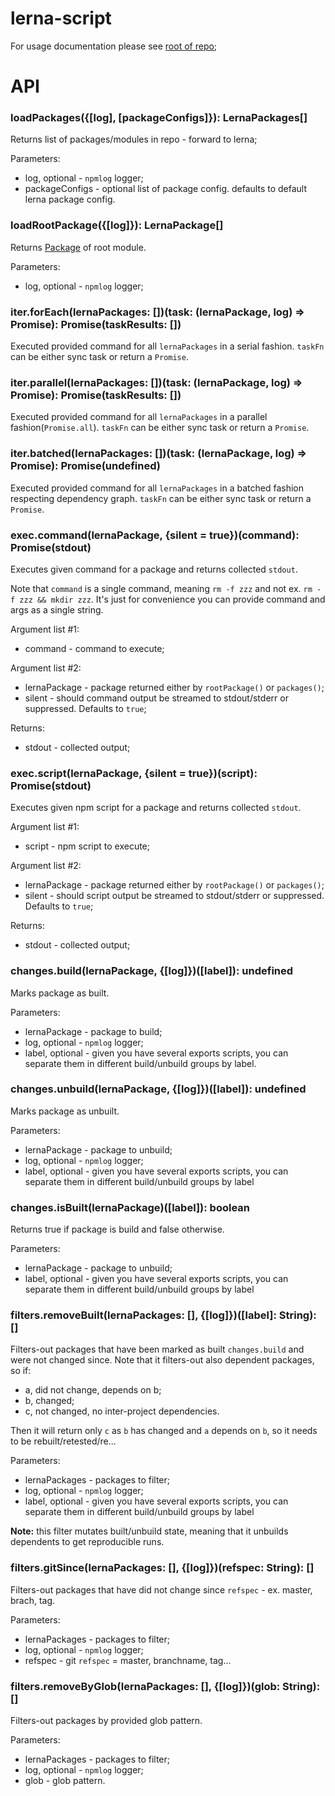 # lerna-script

For usage documentation please see [root of repo](../README.md);

# API

### loadPackages({[log], [packageConfigs]}): LernaPackages[]
Returns list of packages/modules in repo - forward to lerna;

Parameters:
  - log, optional - `npmlog` logger;
  - packageConfigs - optional list of package config. defaults to default lerna package config.

### loadRootPackage({[log]}): LernaPackage[]
Returns [Package](https://github.com/lerna/lerna/blob/master/src/Package.js) of root module. 

Parameters:
  - log, optional - `npmlog` logger;
 
### iter.forEach(lernaPackages: [])(task: (lernaPackage, log) => Promise): Promise(taskResults: [])
Executed provided command for all `lernaPackages` in a serial fashion. `taskFn` can be either sync task or return a `Promise`.

### iter.parallel(lernaPackages: [])(task: (lernaPackage, log) => Promise): Promise(taskResults: [])
Executed provided command for all `lernaPackages` in a parallel fashion(`Promise.all`). `taskFn` can be either sync task 
or return a `Promise`.

### iter.batched(lernaPackages: [])(task: (lernaPackage, log) => Promise): Promise(undefined)
Executed provided command for all `lernaPackages` in a batched fashion respecting dependency graph. `taskFn` can be either 
sync task or return a `Promise`.

### exec.command(lernaPackage, {silent = true})(command): Promise(stdout)
Executes given command for a package and returns collected `stdout`.

Note that `command` is a single command, meaning `rm -f zzz` and not ex. `rm -f zzz && mkdir zzz`. It's just for convenience 
you can provide command and args as a single string. 

Argument list #1:
 - command - command to execute;

Argument list #2:
 - lernaPackage - package returned either by `rootPackage()` or `packages()`;
 - silent - should command output be streamed to stdout/stderr or suppressed. Defaults to `true`; 
 
Returns:
 - stdout - collected output; 
 
### exec.script(lernaPackage, {silent = true})(script): Promise(stdout)
Executes given npm script for a package and returns collected `stdout`.

Argument list #1:
 - script - npm script to execute;

Argument list #2:
 - lernaPackage - package returned either by `rootPackage()` or `packages()`;
 - silent - should script output be streamed to stdout/stderr or suppressed. Defaults to `true`;
 
Returns:
 - stdout - collected output;
 
### changes.build(lernaPackage, {[log]})([label]): undefined
Marks package as built.

Parameters:
  - lernaPackage - package to build;
  - log, optional - `npmlog` logger; 
  - label, optional - given you have several exports scripts, you can separate them in different build/unbuild groups by label.

### changes.unbuild(lernaPackage, {[log]})([label]): undefined
Marks package as unbuilt.

Parameters:
  - lernaPackage - package to unbuild;
  - log, optional - `npmlog` logger; 
  - label, optional - given you have several exports scripts, you can separate them in different build/unbuild groups by label

### changes.isBuilt(lernaPackage)([label]): boolean
Returns true if package is build and false otherwise.

Parameters:
 - lernaPackage - package to unbuild;
 - label, optional - given you have several exports scripts, you can separate them in different build/unbuild groups by label

### filters.removeBuilt(lernaPackages: [], {[log]})([label]: String): []
Filters-out packages that have been marked as built `changes.build` and were not changed since. Note that it filters-out also dependent packages, so if:
 - a, did not change, depends on b;
 - b, changed;
 - c, not changed, no inter-project dependencies.
 
Then it will return only `c` as `b` has changed and `a` depends on `b`, so it needs to be rebuilt/retested/re...

Parameters:
 - lernaPackages - packages to filter;
 - log, optional - `npmlog` logger; 
 - label, optional - given you have several exports scripts, you can separate them in different build/unbuild groups by label

**Note:** this filter mutates built/unbuild state, meaning that it unbuilds dependents to get reproducible runs.

### filters.gitSince(lernaPackages: [], {[log]})(refspec: String): []
Filters-out packages that have did not change since `refspec` - ex. master, brach, tag.

Parameters:
 - lernaPackages - packages to filter;
 - log, optional - `npmlog` logger; 
 - refspec - git `refspec` = master, branchname, tag...


### filters.removeByGlob(lernaPackages: [], {[log]})(glob: String): []
Filters-out packages by provided glob pattern.

Parameters:
 - lernaPackages - packages to filter;
 - log, optional - `npmlog` logger; 
 - glob - glob pattern.
